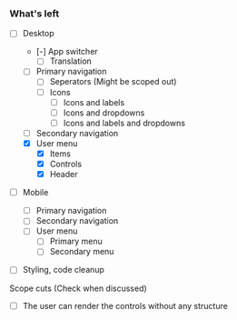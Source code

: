 ### What's left

- [ ] Desktop

  - [-] App switcher
    - [ ] Translation
  - [ ] Primary navigation
    - [ ] Seperators (Might be scoped out)
    - [ ] Icons
      - [ ] Icons and labels
      - [ ] Icons and dropdowns
      - [ ] Icons and labels and dropdowns
  - [ ] Secondary navigation
  - [x] User menu
    - [x] Items
    - [x] Controls
    - [x] Header

- [ ] Mobile

  - [ ] Primary navigation
  - [ ] Secondary navigation
  - [ ] User menu
    - [ ] Primary menu
    - [ ] Secondary menu

- [ ] Styling, code cleanup

Scope cuts (Check when discussed)

- [ ] The user can render the controls without any structure
